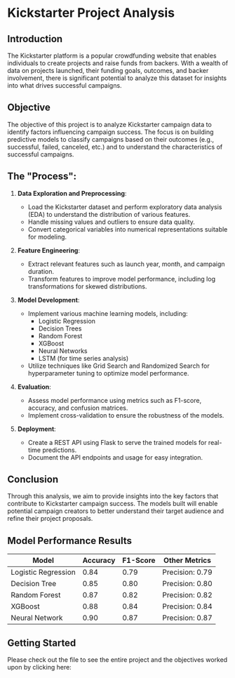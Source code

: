 # Kickstarter Project Analysis

## Introduction
The Kickstarter platform is a popular crowdfunding website that enables individuals to create projects and raise funds from backers. With a wealth of data on projects launched, their funding goals, outcomes, and backer involvement, there is significant potential to analyze this dataset for insights into what drives successful campaigns.

## Objective
The objective of this project is to analyze Kickstarter campaign data to identify factors influencing campaign success. The focus is on building predictive models to classify campaigns based on their outcomes (e.g., successful, failed, canceled, etc.) and to understand the characteristics of successful campaigns.

## The "Process":
1. **Data Exploration and Preprocessing**:
   - Load the Kickstarter dataset and perform exploratory data analysis (EDA) to understand the distribution of various features.
   - Handle missing values and outliers to ensure data quality.
   - Convert categorical variables into numerical representations suitable for modeling.
   
2. **Feature Engineering**:
   - Extract relevant features such as launch year, month, and campaign duration.
   - Transform features to improve model performance, including log transformations for skewed distributions.

3. **Model Development**:
   - Implement various machine learning models, including:
     - Logistic Regression
     - Decision Trees
     - Random Forest
     - XGBoost
     - Neural Networks
     - LSTM (for time series analysis)
   - Utilize techniques like Grid Search and Randomized Search for hyperparameter tuning to optimize model performance.

4. **Evaluation**:
   - Assess model performance using metrics such as F1-score, accuracy, and confusion matrices.
   - Implement cross-validation to ensure the robustness of the models.

5. **Deployment**:
   - Create a REST API using Flask to serve the trained models for real-time predictions.
   - Document the API endpoints and usage for easy integration.

## Conclusion
Through this analysis, we aim to provide insights into the key factors that contribute to Kickstarter campaign success. The models built will enable potential campaign creators to better understand their target audience and refine their project proposals.
## Model Performance Results

| Model               | Accuracy | F1-Score | Other Metrics      |
|---------------------|----------|----------|---------------------|
| Logistic Regression  | 0.84     | 0.79     | Precision: 0.79     |
| Decision Tree        | 0.85     | 0.80     | Precision: 0.80     |
| Random Forest        | 0.87     | 0.82     | Precision: 0.82     |
| XGBoost              | 0.88     | 0.84     | Precision: 0.84     |
| Neural Network       | 0.90     | 0.87     | Precision: 0.87     |


## Getting Started
Please check out the file to see the entire project and the objectives worked upon by clicking here:
